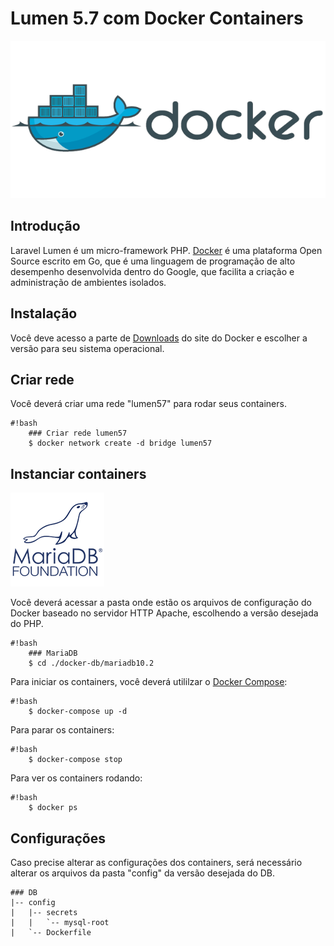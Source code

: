 Lumen 5.7 com Docker Containers 
=========================
![picture](img/logo_docker.png)

Introdução
----------
Laravel Lumen é um micro-framework PHP. 
[Docker](https://www.docker.com/) é uma plataforma Open Source escrito em Go, que é uma linguagem de programação de alto desempenho desenvolvida dentro do Google, que facilita a criação e administração de ambientes isolados.


Instalação
------------
Você deve acesso a parte de [Downloads](https://www.docker.com/products/overview) do site do Docker e escolher a versão para seu sistema operacional.

Criar rede
----------
Você deverá criar uma rede "lumen57" para rodar seus containers.

```
#!bash
	### Criar rede lumen57
	$ docker network create -d bridge lumen57
```

Instanciar containers
---------------------
![picture](img/logo_mariadb.png)
	
Você deverá acessar a pasta onde estão os arquivos de configuração do Docker baseado no servidor HTTP Apache, escolhendo a versão desejada do PHP.

```
#!bash
	### MariaDB
	$ cd ./docker-db/mariadb10.2
```
	
Para iniciar os containers, você deverá utililzar o [Docker Compose](https://docs.docker.com/compose/):

```
#!bash
    $ docker-compose up -d
```

Para parar os containers:

```
#!bash
    $ docker-compose stop
```

Para ver os containers rodando:

```
#!bash
    $ docker ps
```

	
Configurações
-------------
Caso precise alterar as configurações dos containers, será necessário alterar os arquivos da pasta "config" da versão desejada do DB.

	### DB
	|-- config
    |   |-- secrets
    |   |   `-- mysql-root
    |   `-- Dockerfile
    